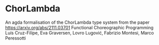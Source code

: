 # ChorLambda
An agda formalisation of the ChorLambda type system from the paper
https://arxiv.org/abs/2111.03701
Functional Choreographic Programming
Luís Cruz-Filipe, Eva Graversen, Lovro Lugović, Fabrizio Montesi, Marco Peressotti
